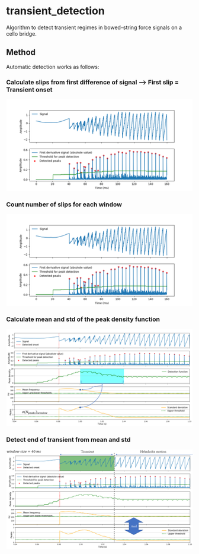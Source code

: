 # transient_detection
Algorithm to detect transient regimes in bowed-string force signals on a cello bridge.

## Method

Automatic detection works as follows:

### Calculate slips from first difference of signal --> First slip = Transient onset

![screenshot](screenshots/slips_detected.png "")

### Count number of slips for each window

![screenshot](screenshots/slips_detected.png "")

### Calculate mean and std of the peak density function

![screenshot](screenshots/calculate_mean_std.png "")

### Detect end of transient from mean and std

![screenshot](screenshots/transient_detected.png "")